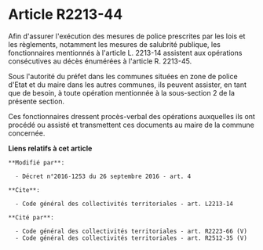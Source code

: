 # Article R2213-44

Afin d'assurer l'exécution des mesures de police prescrites par les lois et les règlements, notamment les mesures de
salubrité publique, les fonctionnaires mentionnés à l'article L. 2213-14 assistent aux opérations consécutives au décès
énumérées à l'article R. 2213-45. 

Sous l'autorité du préfet dans les communes situées en zone de police d'Etat et du maire dans les autres communes, ils
peuvent assister, en tant que de besoin, à toute opération mentionnée à la sous-section 2 de la présente section. 

Ces fonctionnaires dressent procès-verbal des opérations auxquelles ils ont procédé ou assisté et transmettent ces documents
au maire de la commune concernée.

**Liens relatifs à cet article**

	**Modifié par**:

	  - Décret n°2016-1253 du 26 septembre 2016 - art. 4

	**Cite**:

	  - Code général des collectivités territoriales - art. L2213-14

	**Cité par**:

	  - Code général des collectivités territoriales - art. R2223-66 (V)
	  - Code général des collectivités territoriales - art. R2512-35 (V)

